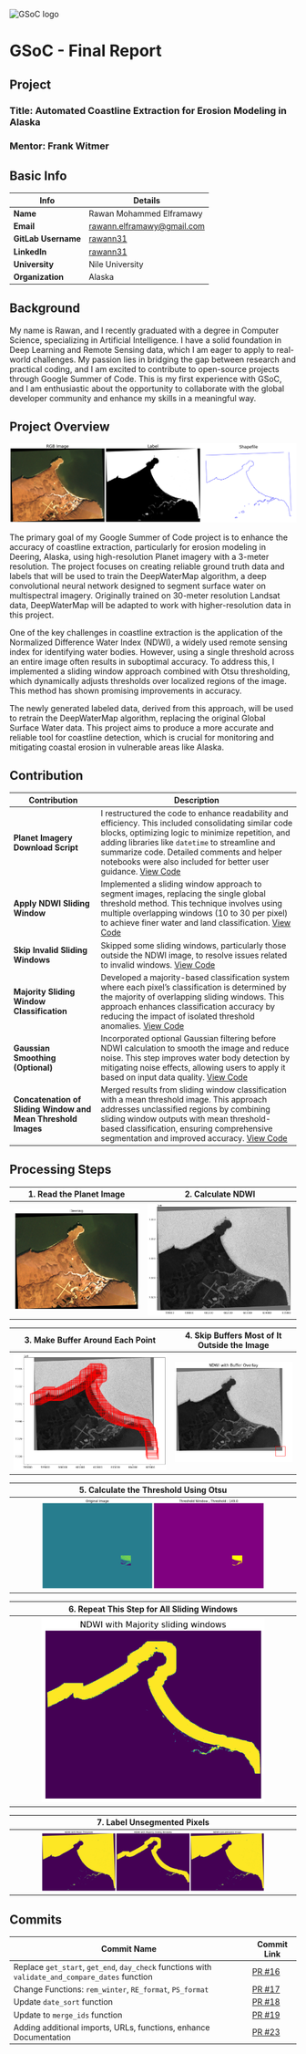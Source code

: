 ![GSoC logo](https://developers.google.com/open-source/gsoc/resources/downloads/GSoC-logo-horizontal.svg)

# GSoC - Final Report

## Project
### **Title:** Automated Coastline Extraction for Erosion Modeling in Alaska  
### **Mentor:** Frank Witmer

## Basic Info
| **Info**              | **Details**                                  |
|-----------------------|----------------------------------------------|
| **Name**              | Rawan Mohammed Elframawy                     |
| **Email**             | [rawann.elframawy@gmail.com](mailto:rawann.elframawy@gmail.com) |
| **GitLab Username**   | [rawann31](https://gitlab.com/rawann31)     |
| **LinkedIn**          | [rawann31](https://www.linkedin.com/in/rawann31) |
| **University**        | Nile University                              |
| **Organization**      | Alaska                                       |

## Background
My name is Rawan, and I recently graduated with a degree in Computer Science, specializing in Artificial Intelligence. I have a solid foundation in Deep Learning and Remote Sensing data, which I am eager to apply to real-world challenges. My passion lies in bridging the gap between research and practical coding, and I am excited to contribute to open-source projects through Google Summer of Code. This is my first experience with GSoC, and I am enthusiastic about the opportunity to collaborate with the global developer community and enhance my skills in a meaningful way.

## Project Overview
![Project Overview](./images/project_overview.png)

The primary goal of my Google Summer of Code project is to enhance the accuracy of coastline extraction, particularly for erosion modeling in Deering, Alaska, using high-resolution Planet imagery with a 3-meter resolution. The project focuses on creating reliable ground truth data and labels that will be used to train the DeepWaterMap algorithm, a deep convolutional neural network designed to segment surface water on multispectral imagery. Originally trained on 30-meter resolution Landsat data, DeepWaterMap will be adapted to work with higher-resolution data in this project.

One of the key challenges in coastline extraction is the application of the Normalized Difference Water Index (NDWI), a widely used remote sensing index for identifying water bodies. However, using a single threshold across an entire image often results in suboptimal accuracy. To address this, I implemented a sliding window approach combined with Otsu thresholding, which dynamically adjusts thresholds over localized regions of the image. This method has shown promising improvements in accuracy.

The newly generated labeled data, derived from this approach, will be used to retrain the DeepWaterMap algorithm, replacing the original Global Surface Water data. This project aims to produce a more accurate and reliable tool for coastline detection, which is crucial for monitoring and mitigating coastal erosion in vulnerable areas like Alaska.

## Contribution

| **Contribution**                          | **Description**                                                                                                                                                                                                                                                                                                                                                                            |
|-------------------------------------------|--------------------------------------------------------------------------------------------------------------------------------------------------------------------------------------------------------------------------------------------------------------------------------------------------------------------------------------------------------------------------------------------------------------------------------------------------------|
| **Planet Imagery Download Script**        | I restructured the code to enhance readability and efficiency. This included consolidating similar code blocks, optimizing logic to minimize repetition, and adding libraries like `datetime` to streamline and summarize code. Detailed comments and helper notebooks were also included for better user guidance. [View Code](https://github.com/fwitmer/CoastlineExtraction/blob/dev/DeeringAutoDownloadCode.py) |
| **Apply NDWI Sliding Window**             | Implemented a sliding window approach to segment images, replacing the single global threshold method. This technique involves using multiple overlapping windows (10 to 30 per pixel) to achieve finer water and land classification. [View Code](#)                                                                                       |
| **Skip Invalid Sliding Windows**          | Skipped some sliding windows, particularly those outside the NDWI image, to resolve issues related to invalid windows. [View Code](#)                                                                                                                                                                                                                                    |
| **Majority Sliding Window Classification** | Developed a majority-based classification system where each pixel’s classification is determined by the majority of overlapping sliding windows. This approach enhances classification accuracy by reducing the impact of isolated threshold anomalies. [View Code](#)                                                                                                    |
| **Gaussian Smoothing (Optional)**         | Incorporated optional Gaussian filtering before NDWI calculation to smooth the image and reduce noise. This step improves water body detection by mitigating noise effects, allowing users to apply it based on input data quality. [View Code](#)                                                                                                              |
| **Concatenation of Sliding Window and Mean Threshold Images** | Merged results from sliding window classification with a mean threshold image. This approach addresses unclassified regions by combining sliding window outputs with mean threshold-based classification, ensuring comprehensive segmentation and improved accuracy. [View Code](#)                                                          |




## Processing Steps

| **1. Read the Planet Image** | **2. Calculate NDWI** |
|------------------------------|-----------------------|
| ![RGB Image](./images/image_rgb.png) | ![NDWI Image](./images/image_ndwi.png) |

| **3. Make Buffer Around Each Point** | **4. Skip Buffers Most of It Outside the Image** |
|--------------------------------------|-----------------------------------------------|
| ![Buffers Image](./images/image_buffers.png) | ![Skipped Buffers Image](./images/image_skipped_buffers.png) |

| **5. Calculate the Threshold Using Otsu** |
|--------------------------------------------|
| <div style="text-align: center;"><img src="./images/image_labelled_image.png" alt="Labelled Image" style="width: 80%; max-width: 500px;"/></div> |

| **6. Repeat This Step for All Sliding Windows** |
|--------------------------------------------------|
| <div style="text-align: center;"><img src="./images/image_all_sliding_windows_labelled.png" alt="All Sliding Windows Labelled" style="width: 80%; max-width: 500px;"/></div> |

| **7. Label Unsegmented Pixels** |
|----------------------------------|
| <div style="text-align: center;"><img src="./images/results_sliding_concatenated.png" alt="Sliding Concatenated Results" style="width: 80%; max-width: 500px;"/></div>

## Commits

| **Commit Name**                                                       | **Commit Link**                                          |
|-----------------------------------------------------------------------|----------------------------------------------------------|
| Replace `get_start`, `get_end`, `day_check` functions with `validate_and_compare_dates` function | [PR #16](https://github.com/fwitmer/CoastlineExtraction/pull/16) |
| Change Functions: `rem_winter`, `RE_format`, `PS_format`              | [PR #17](https://github.com/fwitmer/CoastlineExtraction/pull/17) |
| Update `date_sort` function                                           | [PR #18](https://github.com/fwitmer/CoastlineExtraction/pull/18) |
| Update to `merge_ids` function                                         | [PR #19](https://github.com/fwitmer/CoastlineExtraction/pull/19) |
| Adding additional imports, URLs, functions, enhance Documentation     | [PR #23](https://github.com/fwitmer/CoastlineExtraction/pull/23) |

